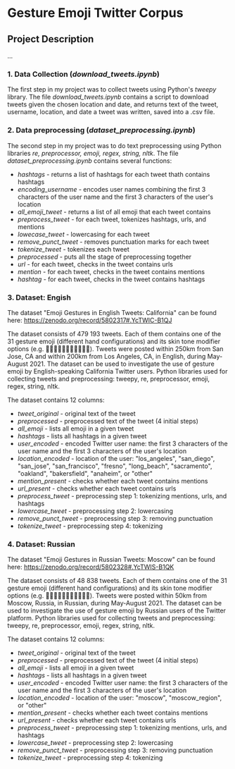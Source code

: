 # Gesture Emoji Twitter Corpus

## Project Description

...

### 1. Data Collection (*download_tweets.ipynb*)

The first step in my project was to collect tweets using Python's *tweepy* library. The file *download_tweets.ipynb* contains a script to download tweets given the chosen location and date, and returns text of the tweet, username, location, and date a tweet was written, saved into a .csv file. 

### 2. Data preprocessing (*dataset_preprocessing.ipynb*)

The second step in my project was to do text preprocessing using Python libraries *re, preprocessor, emoji, regex, string, nltk*. The file *dataset_preprocessing.ipynb* contains several functions: 

-  *hashtags* - returns a list of hashtags for each tweet thath contains hashtags
-  *encoding_username* - encodes user names combining the first 3 characters of the user name and the first 3 characters of the user's location
-  *all_emoji_tweet* - returns a list of all emoji that each tweet contains
-  *preprocess_tweet* - for each tweet, tokenizes hashtags, urls, and mentions
-  *lowecase_tweet* - lowercasing for each tweet
-  *remove_punct_tweet* - removes punctuation marks for each tweet
-  *tokenize_tweet* - tokenizes each tweet
-  *preprocessed* - puts all the stage of preprocessing together
-  *url* - for each tweet, checks in the tweet contains urls
-  *mention* -  for each tweet, checks in the tweet contains mentions
-  *hashtag* - for each tweet, checks in the tweet contains hashtags


### 3. Dataset: Engish

The dataset "Emoji Gestures in English Tweets: California" can be found here: https://zenodo.org/record/5802317#.YcTWIC-B1QJ

The dataset consists of 479 193 tweets. Each of them contains one of the 31 gesture emoji (different hand configurations) and its skin tone modifier options (e.g. 🙏🙏🏿🙏🏾🙏🏽🙏🏼🙏🏻). Tweets were posted within 250km from San Jose, CA and within 200km from Los Angeles, CA, in English, during May-August 2021. The dataset can be used to investigate the use of gesture emoji by English-speaking California Twitter users. Python libraries used for collecting tweets and preprocessing: tweepy, re, preprocessor, emoji, regex, string, nltk.

The dataset contains 12 columns:

-  *tweet_original* - original text of the tweet
-  *preprocessed* - preprocessed text of the tweet (4 initial steps)
-  *all_emoji* - lists all emoji in a given tweet
-  *hashtags* - lists all hashtags in a given tweet
-  *user_encoded* - encoded Twitter user name: the first 3 characters of the user name and the first 3 characters of the user's location
-  *location_encoded* - location of the user: "los_angeles", "san_diego", "san_jose", "san_francisco", "fresno", "long_beach", "sacramento", "oakland", "bakersfield", "anaheim", or "other"
-  *mention_present* - checks whether each tweet contains mentions
-  *url_present* - checks whether each tweet contains urls
-  *preprocess_tweet* - preprocessing step 1: tokenizing mentions, urls, and hashtags
-  *lowercase_tweet* - preprocessing step 2: lowercasing
-  *remove_punct_tweet* - preprocessing step 3: removing punctuation
-  *tokenize_tweet* - preprocessing step 4: tokenizing
    
### 4. Dataset: Russian

The dataset "Emoji Gestures in Russian Tweets: Moscow" can be found here: https://zenodo.org/record/5802328#.YcTWIS-B1QK

The dataset consists of 48 838 tweets. Each of them contains one of the 31 gesture emoji (different hand configurations) and its skin tone modifier options (e.g. 🙏🙏🏿🙏🏾🙏🏽🙏🏼🙏🏻). Tweets were posted within 50km from Moscow, Russia, in Russian, during May-August 2021. The dataset can be used to investigate the use of gesture emoji by Russian users of the Twitter platform. Python libraries used for collecting tweets and preprocessing: tweepy, re, preprocessor, emoji, regex, string, nltk. 

The dataset contains 12 columns:

-  *tweet_original* - original text of the tweet
-  *preprocessed* - preprocessed text of the tweet (4 initial steps)
-  *all_emoji* - lists all emoji in a given tweet
-  *hashtags* - lists all hashtags in a given tweet
-  *user_encoded* - encoded Twitter user name: the first 3 characters of the user name and the first 3 characters of the user's location
-  *location_encoded* - location of the user: "moscow", "moscow_region", or "other"
-  *mention_present* - checks whether each tweet contains mentions
-  *url_present* - checks whether each tweet contains urls
-  *preprocess_tweet* - preprocessing step 1: tokenizing mentions, urls, and hashtags
-  *lowercase_tweet* - preprocessing step 2: lowercasing
-  *remove_punct_tweet* - preprocessing step 3: removing punctuation
-  *tokenize_tweet* - preprocessing step 4: tokenizing
    
    
